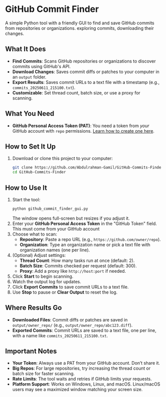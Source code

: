 # GitHub Commit Finder

A simple Python tool with a friendly GUI to find and save GitHub commits from repositories or organizations. exploring commits, downloading their changes.

## What It Does

- **Find Commits**: Scans GitHub repositories or organizations to discover commits using GitHub's API.
- **Download Changes**: Saves commit diffs or patches to your computer in an `output` folder.
- **Export Results**: Saves commit URLs to a text file with a timestamp (e.g., `commits_20250611_215100.txt`).
- **Customizable**: Set thread count, batch size, or use a proxy for scanning.

## What You Need

- **GitHub Personal Access Token (PAT)**: You need a token from *your* GitHub account with `repo` permissions. [Learn how to create one here](https://docs.github.com/en/authentication/keeping-your-account-and-data-secure/creating-a-personal-access-token).


## How to Set It Up

1. Download or clone this project to your computer:
   ```bash
   git clone https://github.com/Abdulrahman-Gamil/GitHub-Commits-Finder.git
   cd GitHub-Commits-Finder
   ```

## How to Use It

1. Start the tool:
   ```bash
   python github_commit_finder_gui.py
   ```
   The window opens full-screen but resizes if you adjust it.
2. Enter your **GitHub Personal Access Token** in the "GitHub Token" field. This must come from your GitHub account
3. Choose what to scan:
   - **Repository**: Paste a repo URL (e.g., `https://github.com/owner/repo`).
   - **Organization**: Type an organization name or pick a text file with organization names (one per line).
4. (Optional) Adjust settings:
   - **Thread Count**: How many tasks run at once (default: 2).
   - **Batch Size**: Commits checked per request (default: 300).
   - **Proxy**: Add a proxy like `http://host:port` if needed.
5. Click **Start** to begin scanning.
6. Watch the output log for updates.
7. Click **Export Commits** to save commit URLs to a text file.
8. Use **Stop** to pause or **Clear Output** to reset the log.

## Where Results Go

- **Downloaded Files**: Commit diffs or patches are saved in `output/owner_repo/` (e.g., `output/owner_repo/abc123.diff`).
- **Exported Commits**: Commit URLs are saved to a text file, one per line, with a name like `commits_20250611_215100.txt`.

## Important Notes

- **Your Token**: Always use a PAT from your GitHub account. Don’t share it.
- **Big Repos**: For large repositories, try increasing the thread count or batch size for faster scanning.
- **Rate Limits**: The tool waits and retries if GitHub limits your requests.
- **Platform Support**: Works on Windows, Linux, and macOS. Linux/macOS users may see a maximized window matching your screen size.
